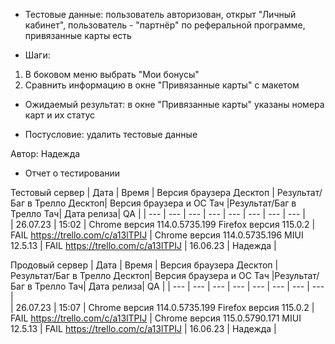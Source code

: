 * Тестовые данные: пользователь авторизован, открыт "Личный кабинет", пользователь - "партнёр" по реферальной программе, привязанные карты есть

* Шаги:
1.	В боковом меню выбрать "Мои бонусы"
2.	Сравнить информацию в окне "Привязанные карты" с макетом

* Ожидаемый результат: в окне "Привязанные карты" указаны номера карт и их статус

* Постусловие: удалить тестовые данные

Автор: Надежда

* Отчет о тестировании
  
Тестовый сервер
| Дата | Время | Версия браузера Десктоп | Результат/Баг в Трелло Десктоп|  Версия браузера и ОС Тач |Результат/Баг в Трелло Тач| Дата релиза| QA  |
| --- | --- | --- | --- |  --- | --- | --- | --- |   
| 26.07.23 | 15:02 | Chrome версия 114.0.5735.199 Firefox версия 115.0.2 | FAIL https://trello.com/c/a13lTPIJ | Chrome версия 114.0.5735.196 MIUI 12.5.13 | FAIL https://trello.com/c/a13lTPIJ | 16.06.23 | Надежда |  

Продовый сервер
| Дата | Время | Версия браузера Десктоп | Результат/Баг в Трелло Десктоп|  Версия браузера и ОС Тач |Результат/Баг в Трелло Тач| Дата релиза| QA |
| --- | --- | --- | --- |  --- | --- | --- | --- |   
| 26.07.23 | 15:07 | Chrome версия 114.0.5735.199 Firefox версия 115.0.2 | FAIL https://trello.com/c/a13lTPIJ | Chrome версия 115.0.5790.171 MIUI 12.5.13 | FAIL https://trello.com/c/a13lTPIJ | 16.06.23 | Надежда |  
